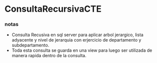 # ConsultaRecursivaCTE

### notas

- Consulta Recusiva en sql server para aplicar arbol jerargico, lista adyacente y nivel de jerarquia con erjercicio de departamento y subdepartamento.
- Toda esta consulta se guarda en una view para luego ser utilizada de manera rapida dentro de la consulta.
